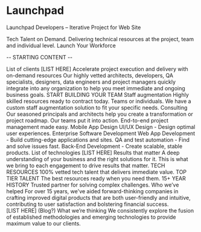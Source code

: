 # Launchpad
Launchpad Developers – Iterative Project for Web Site

Tech Talent on Demand.
Delivering technical resources at the project, team and individual level.
Launch Your Workforce

-- STARTING CONTENT --

List of clients
[LIST HERE]
Accelerate project execution and delivery with on-demand resources
Our highly vetted architects, developers, QA specialists, designers, data engineers and project managers quickly integrate into any organization to help you meet immediate and ongoing business goals.
START BUILDING YOUR TEAM
        Staff augmentation
        Highly skilled resources ready to contract today. Teams or individuals. We have a custom staff augmentation solution to fit your specific needs.
        Consulting
        Our seasoned principals and architects help you create a transformation or project roadmap. Our teams put it into action. End-to-end project management made easy.
        Mobile App Design
        UI/UX Design - Design optimal user experiences.
        Enterprise Software Development
        Web App Development - Build cutting-edge applications and sites.
        QA and test automation - Find and solve issues fast.
        Back-End Development - Create scalable, stable products.
List of technologies
[LIST HERE]
Results that matter
A deep understanding of your business and the right solutions for it. This is what we bring to each engagement to drive results that matter.
TECH RESOURCES
100% vetted tech talent that delivers immediate value.
TOP TIER TALENT
The best resources ready when you need them.
15+ YEAR HISTORY
Trusted partner for solving complex challenges.
Who we’ve helped
For over 15 years, we've aided forward-thinking companies in crafting improved digital products that are both user-friendly and intuitive, contributing to user satisfaction and bolstering financial success.  
[LIST HERE]
(Blog?) 
What we’re thinking
We consistently explore the fusion of established methodologies and emerging technologies to provide maximum value to our clients.
